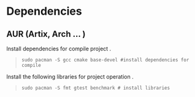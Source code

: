 # Dependencies 

## AUR (Artix, Arch ... )

Install dependencies for compile project .

> `sudo pacman -S gcc cmake base-devel #install dependencies for compile`


Install the following libraries for project operation .


> `sudo pacman -S fmt gtest benchmark # install libraries`